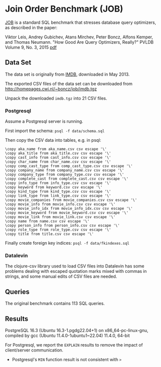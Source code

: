 # Join Order Benchmark (JOB)

[JOB](https://github.com/gregrahn/join-order-benchmark) is a standard SQL
benchmark that stresses database query optimizers, as described in the paper:

Viktor Leis, Andrey Gubichev, Atans Mirchev, Peter Boncz, Alfons Kemper, and
Thomas Neumann. "How Good Are Query Optimizers, Really?" PVLDB Volume 9, No. 3,
2015 [pdf](http://www.vldb.org/pvldb/vol9/p204-leis.pdf)

## Data Set

The data set is originally from
[IMDB](https://developer.imdb.com/non-commercial-datasets/), downloaded in
May 2013.

The exported CSV files of the data set can be downloaded from
http://homepages.cwi.nl/~boncz/job/imdb.tgz

Unpack the downloaded `imdb.tgz` into 21 CSV files.

### Postgresql

Assume a Postgresql server is running.

First import the schema: `psql -f data/schema.sql`

Then copy the CSV data into tables, e.g. in psql:

```
\copy aka_name from aka_name.csv csv escape '\'
\copy aka_title from aka_title.csv csv escape '\'
\copy cast_info from cast_info.csv csv escape '\'
\copy char_name from char_name.csv csv escape '\'
\copy comp_cast_type from comp_cast_type.csv csv escape '\'
\copy company_name from company_name.csv csv escape '\'
\copy company_type from company_type.csv csv escape '\'
\copy complete_cast from complete_cast.csv csv escape '\'
\copy info_type from info_type.csv csv escape '\'
\copy keyword from keyword.csv csv escape '\'
\copy kind_type from kind_type.csv csv escape '\'
\copy link_type from link_type.csv csv escape '\'
\copy movie_companies from movie_companies.csv csv escape '\'
\copy movie_info from movie_info.csv csv escape '\'
\copy movie_info_idx from movie_info_idx.csv csv escape '\'
\copy movie_keyword from movie_keyword.csv csv escape '\'
\copy movie_link from movie_link.csv csv escape '\'
\copy name from name.csv csv escape '\'
\copy person_info from person_info.csv csv escape '\'
\copy role_type from role_type.csv csv escape '\'
\copy title from title.csv csv escape '\'

```

Finally create foreign key indices: `psql -f data/fkindexes.sql`


### Datalevin

The clojure-csv library used to load CSV files into Datalevin has some problems dealing with escaped quotation marks mixed with commas in strings, and some manual edits of CSV files are needed.

## Queries

The original benchmark contains 113 SQL queries.

## Results

PostgreSQL 16.3 (Ubuntu 16.3-1.pgdg22.04+1) on x86_64-pc-linux-gnu, compiled by gcc (Ubuntu 11.4.0-1ubuntu1~22.04) 11.4.0, 64-bit

For Postgresql, we report the `EXPLAIN` results to remove the impact of
client/server communication.

* Postgresql's `MIN` function result is not consistent with `>`
